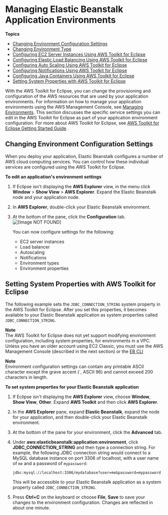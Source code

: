 # Managing Elastic Beanstalk Application Environments<a name="create_deploy_Java.managingappenv"></a>

**Topics**
+ [Changing Environment Configuration Settings](#create_deploy_Java.managingappenv.env)
+ [Changing Environment Type](create_deploy_Java.managingappenv.envtype.md)
+ [Configuring EC2 Server Instances Using AWS Toolkit for Eclipse](create_deploy_Java.managingappenv.ec2.md)
+ [Configuring Elastic Load Balancing Using AWS Toolkit for Eclipse](create_deploy_Java.managingappenv.elb.md)
+ [Configuring Auto Scaling Using AWS Toolkit for Eclipse](create_deploy_Java.managingappenv.as.md)
+ [Configuring Notifications Using AWS Toolkit for Eclipse](create_deploy_Java.managingappenv.sns.md)
+ [Configuring Java Containers Using AWS Toolkit for Eclipse](create_deploy_Java.container.md)
+ [Setting System Properties with AWS Toolkit for Eclipse](#create_deploy_Java.managing.customenv.eclipse)

 With the AWS Toolkit for Eclipse, you can change the provisioning and configuration of the AWS resources that are used by your application environments\. For information on how to manage your application environments using the AWS Management Console, see [Managing Environments](using-features.managing.md)\. This section discusses the specific service settings you can edit in the AWS Toolkit for Eclipse as part of your application environment configuration\. For more about AWS Toolkit for Eclipse, see [AWS Toolkit for Eclipse Getting Started Guide](https://docs.aws.amazon.com/AWSToolkitEclipse/latest/GettingStartedGuide/)\. 

## Changing Environment Configuration Settings<a name="create_deploy_Java.managingappenv.env"></a>

When you deploy your application, Elastic Beanstalk configures a number of AWS cloud computing services\. You can control how these individual services are configured using the AWS Toolkit for Eclipse\.

**To edit an application's environment settings**

1. If Eclipse isn't displaying the **AWS Explorer** view, in the menu click **Window** > **Show View** > **AWS Explorer**\. Expand the Elastic Beanstalk node and your application node\. 

1. In **AWS Explorer**, double\-click your Elastic Beanstalk environment\.

1. At the bottom of the pane, click the **Configuration** tab\.  
![\[Image NOT FOUND\]](http://docs.aws.amazon.com/elasticbeanstalk/latest/dg/images/aeb-eclipse-overview.png)

   You can now configure settings for the following:
   + EC2 server instances
   + Load balancer
   + Autoscaling
   + Notifications
   + Environment types
   + Environment properties

## Setting System Properties with AWS Toolkit for Eclipse<a name="create_deploy_Java.managing.customenv.eclipse"></a>

The following example sets the `JDBC_CONNECTION_STRING` system property in the AWS Toolkit for Eclipse\. After you set this properties, it becomes available to your Elastic Beanstalk application as system properties called `JDBC_CONNECTION_STRING`\.

**Note**  
 The AWS Toolkit for Eclipse does not yet support modifying environment configuration, including system properties, for environments in a VPC\. Unless you have an older account using EC2 Classic, you must use the AWS Management Console \(described in the next section\) or the [EB CLI](eb-cli3.md) 

**Note**  
Environment configuration settings can contain any printable ASCII character except the grave accent \(`, ASCII 96\) and cannot exceed 200 characters in length\.

 **To set system properties for your Elastic Beanstalk application** 

1. If Eclipse isn't displaying the **AWS Explorer** view, choose **Window**, **Show View**, **Other**\. Expand **AWS Toolkit** and then click **AWS Explorer**\.

1. In the **AWS Explorer** pane, expand **Elastic Beanstalk**, expand the node for your application, and then double\-click your Elastic Beanstalk environment\.

1. At the bottom of the pane for your environment, click the **Advanced** tab\.

1. Under **aws:elasticbeanstalk:application:environment**, click **JDBC\_CONNECTION\_STRING** and then type a connection string\. For example, the following JDBC connection string would connect to a MySQL database instance on port 3306 of localhost, with a user name of `me` and a password of `mypassword`:

    ` jdbc:mysql://localhost:3306/mydatabase?user=me&password=mypassword ` 

   This will be accessible to your Elastic Beanstalk application as a system property called `JDBC_CONNECTION_STRING`\.

1. Press **Ctrl\+C** on the keyboard or choose **File**, **Save** to save your changes to the environment configuration\. Changes are reflected in about one minute\. 
